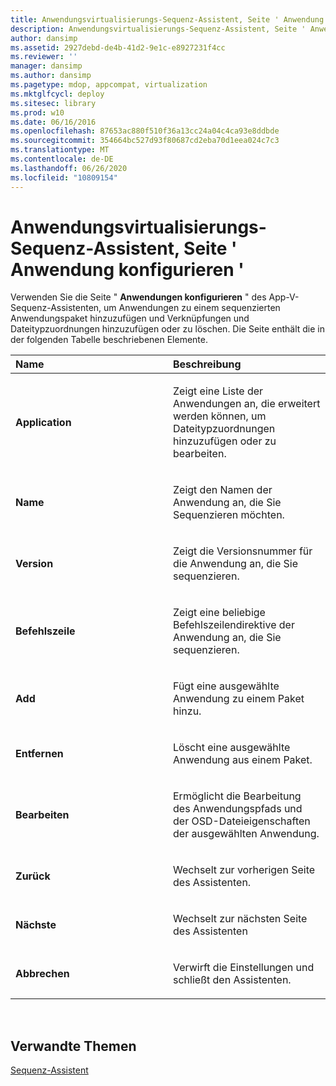 ```yaml
---
title: Anwendungsvirtualisierungs-Sequenz-Assistent, Seite ' Anwendung konfigurieren '
description: Anwendungsvirtualisierungs-Sequenz-Assistent, Seite ' Anwendung konfigurieren '
author: dansimp
ms.assetid: 2927debd-de4b-41d2-9e1c-e8927231f4cc
ms.reviewer: ''
manager: dansimp
ms.author: dansimp
ms.pagetype: mdop, appcompat, virtualization
ms.mktglfcycl: deploy
ms.sitesec: library
ms.prod: w10
ms.date: 06/16/2016
ms.openlocfilehash: 87653ac880f510f36a13cc24a04c4ca93e8ddbde
ms.sourcegitcommit: 354664bc527d93f80687cd2eba70d1eea024c7c3
ms.translationtype: MT
ms.contentlocale: de-DE
ms.lasthandoff: 06/26/2020
ms.locfileid: "10809154"
---
```

# Anwendungsvirtualisierungs-Sequenz-Assistent, Seite ' Anwendung konfigurieren '


Verwenden Sie die Seite " **Anwendungen konfigurieren** " des App-V-Sequenz-Assistenten, um Anwendungen zu einem sequenzierten Anwendungspaket hinzuzufügen und Verknüpfungen und Dateitypzuordnungen hinzuzufügen oder zu löschen. Die Seite enthält die in der folgenden Tabelle beschriebenen Elemente.

<table>
<colgroup>
<col width="50%" />
<col width="50%" />
</colgroup>
<thead>
<tr class="header">
<th align="left">Name</th>
<th align="left">Beschreibung</th>
</tr>
</thead>
<tbody>
<tr class="odd">
<td align="left"><p><strong>Application</strong></p></td>
<td align="left"><p>Zeigt eine Liste der Anwendungen an, die erweitert werden können, um Dateitypzuordnungen hinzuzufügen oder zu bearbeiten.</p></td>
</tr>
<tr class="even">
<td align="left"><p><strong>Name</strong></p></td>
<td align="left"><p>Zeigt den Namen der Anwendung an, die Sie Sequenzieren möchten.</p></td>
</tr>
<tr class="odd">
<td align="left"><p><strong>Version</strong></p></td>
<td align="left"><p>Zeigt die Versionsnummer für die Anwendung an, die Sie sequenzieren.</p></td>
</tr>
<tr class="even">
<td align="left"><p><strong>Befehlszeile</strong></p></td>
<td align="left"><p>Zeigt eine beliebige Befehlszeilendirektive der Anwendung an, die Sie sequenzieren.</p></td>
</tr>
<tr class="odd">
<td align="left"><p><strong>Add</strong></p></td>
<td align="left"><p>Fügt eine ausgewählte Anwendung zu einem Paket hinzu.</p></td>
</tr>
<tr class="even">
<td align="left"><p><strong>Entfernen</strong></p></td>
<td align="left"><p>Löscht eine ausgewählte Anwendung aus einem Paket.</p></td>
</tr>
<tr class="odd">
<td align="left"><p><strong>Bearbeiten</strong></p></td>
<td align="left"><p>Ermöglicht die Bearbeitung des Anwendungspfads und der OSD-Dateieigenschaften der ausgewählten Anwendung.</p></td>
</tr>
<tr class="even">
<td align="left"><p><strong>Zurück</strong></p></td>
<td align="left"><p>Wechselt zur vorherigen Seite des Assistenten.</p></td>
</tr>
<tr class="odd">
<td align="left"><p><strong>Nächste</strong></p></td>
<td align="left"><p>Wechselt zur nächsten Seite des Assistenten</p></td>
</tr>
<tr class="even">
<td align="left"><p><strong>Abbrechen</strong></p></td>
<td align="left"><p>Verwirft die Einstellungen und schließt den Assistenten.</p></td>
</tr>
</tbody>
</table>

 

## Verwandte Themen


[Sequenz-Assistent](sequencing-wizard.md)

 

 





